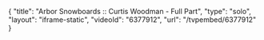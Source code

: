 {
    "title": "Arbor Snowboards :: Curtis Woodman - Full Part",
    "type": "solo",
    "layout": "iframe-static",
    "videoId": "6377912",
    "url": "\/tvpembed\/6377912"
}
